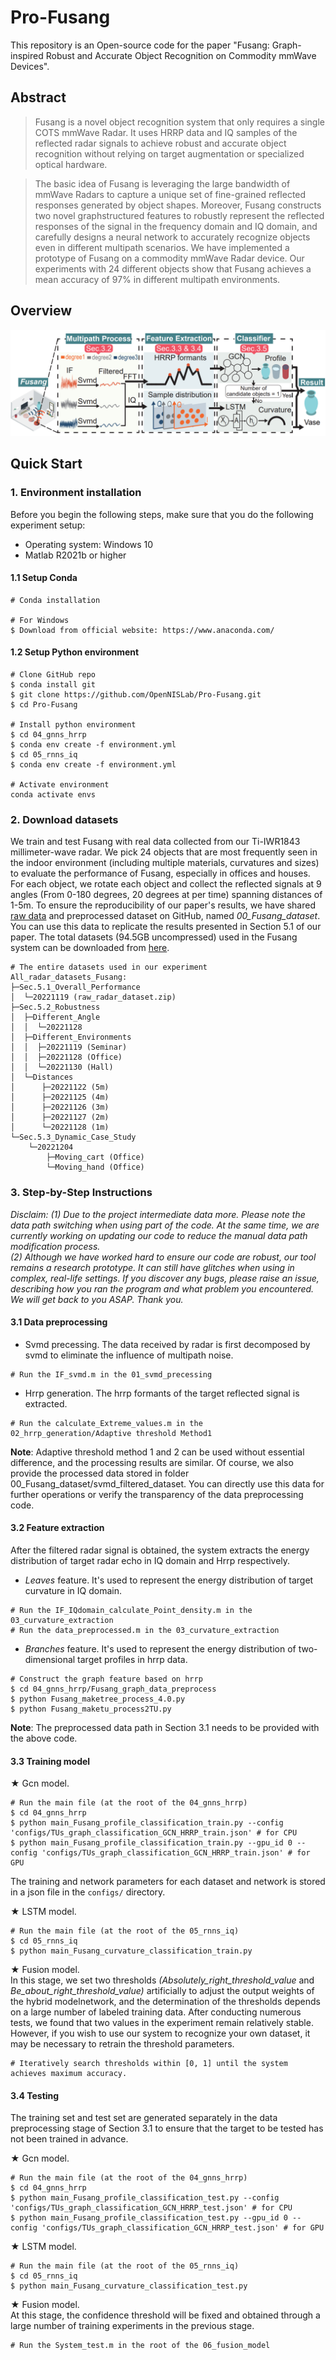 # Pro-Fusang
 This repository is an Open-source code for the paper "Fusang: Graph-inspired Robust and Accurate Object Recognition on Commodity mmWave Devices". 


## Abstract
>Fusang is a novel object recognition system that only requires a single COTS mmWave Radar. It uses HRRP data and IQ 
samples of the reflected radar signals to achieve robust and accurate object recognition without relying on target augmentation 
or specialized optical hardware.

>The basic idea of Fusang is leveraging the large bandwidth of mmWave Radars to capture a unique set of fine-grained reflected responses generated by object shapes. Moreover, Fusang constructs two novel graphstructured features to robustly represent the reflected responses of
the signal in the frequency domain and IQ domain, and carefully designs a neural network to accurately recognize objects even in
different multipath scenarios. We have implemented a prototype of Fusang on a commodity mmWave Radar device. Our experiments with 24 different objects show that Fusang achieves a mean accuracy  of 97% in different multipath environments.

## Overview
![overview](./overview.png)

## Quick Start

### 1. Environment installation
Before you begin the following steps, make sure that you do the following experiment setup:

- Operating system: Windows 10
- Matlab R2021b or higher

#### 1.1 Setup Conda
```
# Conda installation

# For Windows
$ Download from official website: https://www.anaconda.com/
```

#### 1.2 Setup Python environment
```
# Clone GitHub repo
$ conda install git
$ git clone https://github.com/OpenNISLab/Pro-Fusang.git
$ cd Pro-Fusang

# Install python environment
$ cd 04_gnns_hrrp
$ conda env create -f environment.yml   
$ cd 05_rnns_iq
$ conda env create -f environment.yml 

# Activate environment
conda activate envs
```

### 2. Download datasets 
We train and test Fusang with real data collected from our Ti-IWR1843 millimeter-wave radar. 
We pick 24 objects that are most frequently seen in the indoor environment (including multiple materials, 
curvatures and sizes) to evaluate the performance of Fusang, especially in offices and houses.
For each object, we rotate each object and collect the reflected signals at 9 angles (From
0-180 degrees, 20 degrees at per time) spanning distances of 1-5m. 
To ensure the reproducibility of our paper's results, we have shared 
[raw data](https://1drv.ms/u/s!AuVCef5KAvp_gQiS0yWWS__2waP6?e=K4nNt3 "Sec.5.1 raw data") 
and preprocessed dataset on GitHub, named *00_Fusang_dataset*. 
You can use this data to replicate the results presented in Section 5.1 of our paper.
The total datasets (94.5GB uncompressed) used in the Fusang system can be downloaded from
[here](https://1drv.ms/u/s!AuVCef5KAvp_gQf8LDiXAiQEQ_dZ?e=vMbTm9 "All raw data").

```
# The entire datasets used in our experiment
All_radar_datasets_Fusang:
├─Sec.5.1_Overall_Performance
│  └─20221119 (raw_radar_dataset.zip)
├─Sec.5.2_Robustness
│  ├─Different_Angle
│  │  └─20221128
│  ├─Different_Environments
│  │  ├─20221119 (Seminar)
│  │  ├─20221128 (Office)
│  │  └─20221130 (Hall)
│  └─Distances
│      ├─20221122 (5m)
│      ├─20221125 (4m)
│      ├─20221126 (3m)
│      ├─20221127 (2m)
│      └─20221128 (1m)
└─Sec.5.3_Dynamic_Case_Study
    └─20221204
        ├─Moving_cart (Office)
        └─Moving_hand (Office)
```

### 3. Step-by-Step Instructions
*Disclaim: (1) Due to the project intermediate data more. Please note the data path switching when using part of the code.
At the same time, we are currently working on updating our code to reduce the manual data path modification process.\
(2) Although we have worked hard to ensure our code are robust, our tool remains a research 
prototype. It can still have glitches when using in complex, real-life settings. If you discover any bugs, 
please raise an issue, describing how you ran the program and what problem you encountered. 
We will get back to you ASAP. Thank you.* 

#### 3.1 Data preprocessing
* Svmd precessing. The data received by radar is first decomposed by svmd to eliminate the influence of multipath noise.
```
# Run the IF_svmd.m in the 01_svmd_precessing
```
* Hrrp generation. The hrrp formants of the target reflected signal is extracted.
```
# Run the calculate_Extreme_values.m in the 02_hrrp_generation/Adaptive threshold Method1
```
**Note**: Adaptive threshold method 1 and 2 can be used without essential difference, and the processing results are similar.
Of course, we also provide the processed data stored in folder 00_Fusang_dataset/svmd_filtered_dataset. You can directly 
use this data for further operations or verify the transparency of the data preprocessing code.

#### 3.2 Feature extraction
After the filtered radar signal is obtained, the system extracts the energy distribution of target 
radar echo in IQ domain and Hrrp respectively.
* *Leaves* feature. It's used to represent the energy distribution of target curvature in IQ domain.
```
# Run the IF_IQdomain_calculate_Point_density.m in the 03_curvature_extraction
# Run the data_preprocessed.m in the 03_curvature_extraction
```
* *Branches* feature. It's used to represent the energy distribution of two-dimensional target profiles in hrrp data.
```
# Construct the graph feature based on hrrp
$ cd 04_gnns_hrrp/Fusang_graph_data_preprocess
$ python Fusang_maketree_process_4.0.py
$ python Fusang_maketu_process2TU.py
```
**Note**: The preprocessed data path in Section 3.1 needs to be provided with the above code.

#### 3.3 Training model
&#9733; Gcn model.
```
# Run the main file (at the root of the 04_gnns_hrrp)
$ cd 04_gnns_hrrp
$ python main_Fusang_profile_classification_train.py --config 'configs/TUs_graph_classification_GCN_HRRP_train.json' # for CPU
$ python main_Fusang_profile_classification_train.py --gpu_id 0 --config 'configs/TUs_graph_classification_GCN_HRRP_train.json' # for GPU
```
The training and network parameters for each dataset and network is stored in a json file in the `configs/` directory.

&#9733; LSTM model.
```
# Run the main file (at the root of the 05_rnns_iq)
$ cd 05_rnns_iq
$ python main_Fusang_curvature_classification_train.py 
```

&#9733; Fusion model.\
In this stage, we set two thresholds *(Absolutely_right_threshold_value* and *Be_about_right_threshold_value)* artificially 
to adjust the output weights of the hybrid modelnetwork, and the determination of the thresholds depends on a large number 
of labeled training data.
After conducting numerous tests, we found that two values in the experiment remain relatively stable. However, if you wish
to use our system to recognize your own dataset, it may be necessary to retrain the threshold parameters.
```
# Iteratively search thresholds within [0, 1] until the system achieves maximum accuracy.
```

#### 3.4 Testing
The training set and test set are generated separately in the data preprocessing stage of Section 3.1 to ensure that the target 
to be tested has not been trained in advance.

&#9733; Gcn model.
```
# Run the main file (at the root of the 04_gnns_hrrp)
$ cd 04_gnns_hrrp
$ python main_Fusang_profile_classification_test.py --config 'configs/TUs_graph_classification_GCN_HRRP_test.json' # for CPU
$ python main_Fusang_profile_classification_test.py --gpu_id 0 --config 'configs/TUs_graph_classification_GCN_HRRP_test.json' # for GPU
```

&#9733; LSTM model.
```
# Run the main file (at the root of the 05_rnns_iq)
$ cd 05_rnns_iq
$ python main_Fusang_curvature_classification_test.py 
```

&#9733; Fusion model.\
At this stage, the confidence threshold will be fixed and obtained through 
a large number of training experiments in the previous stage.
```
# Run the System_test.m in the root of the 06_fusion_model
```
